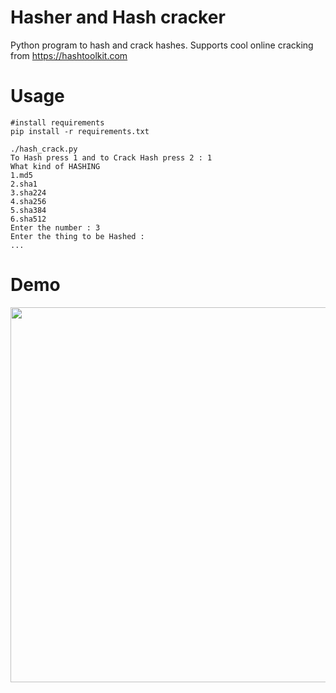 # Hasher and Hash cracker
Python program to hash and crack hashes. Supports cool online cracking from https://hashtoolkit.com

# Usage

```
#install requirements
pip install -r requirements.txt

./hash_crack.py
To Hash press 1 and to Crack Hash press 2 : 1
What kind of HASHING
1.md5
2.sha1
3.sha224
4.sha256
5.sha384
6.sha512
Enter the number : 3
Enter the thing to be Hashed : 
...
```
# Demo

<a href="https://asciinema.org/a/xkujM30bFOZiirZ1ELVmadx9F" target="_blank"><img src="https://asciinema.org/a/xkujM30bFOZiirZ1ELVmadx9F.png" width="600" /></a>
